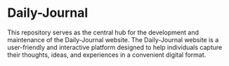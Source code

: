 # Daily-Journal
This repository serves as the central hub for the development and maintenance of the Daily-Journal website. The Daily-Journal website is a user-friendly and interactive platform designed to help individuals capture their thoughts, ideas, and experiences in a convenient digital format.


